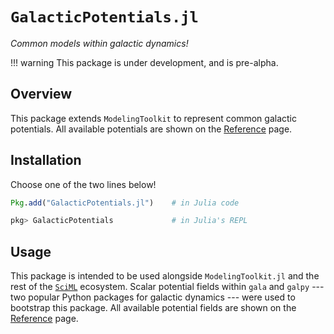 # `GalacticPotentials.jl`

_Common models within galactic dynamics!_

!!! warning
    This package is under development, and is pre-alpha.

## Overview

This package extends `ModelingToolkit` to represent common galactic
potentials. All available potentials are shown on the [Reference](reference.md) 
page.

## Installation

Choose one of the two lines below!

```julia
Pkg.add("GalacticPotentials.jl")    # in Julia code
```

```julia
pkg> GalacticPotentials             # in Julia's REPL
```

## Usage

This package is intended to be used alongside `ModelingToolkit.jl` and the rest
of the [`SciML`](https://sciml.ai) ecosystem. Scalar potential fields within 
`gala` and `galpy` --- two popular Python packages for galactic dynamics --- 
were used to bootstrap this package. All available potential fields are shown
on the [Reference](reference.md) page.